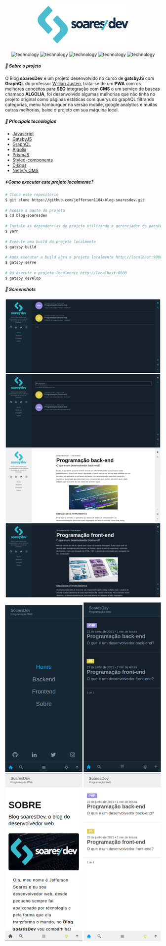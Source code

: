 <h2 align="center">
  <img alt="Moveit" width=300 src="./assets/images/logo-soaresdev.svg">
</h2>

<p align="center">
  <img alt="technology" src="https://img.shields.io/badge/JavaScript-F7DF1E?style=for-the-badge&logo=javascript&logoColor=black">

  <img alt="technology" src="https://img.shields.io/badge/Gatsby-663399?style=for-the-badge&logo=gatsby&logoColor=white">

  <img alt="technology" src="https://img.shields.io/badge/Netlify-00C7B7?style=for-the-badge&logo=netlify&logoColor=white">

  <img alt="technology" src="https://img.shields.io/badge/Markdown-000000?style=for-the-badge&logo=markdown&logoColor=white">

  <img alt="technology" src="https://img.shields.io/badge/GraphQl-E10098?style=for-the-badge&logo=graphql&logoColor=white">
</p>

##### :memo: Sobre o projeto

O Blog **soaresDev** é um projeto desenvolvido no curso de **gatsbyJS** com **GraphQL** do professor [Willian Justen](http://willianjusten.com.br/), trata-se de um **PWA** com os melhores conceitos para **SEO** integração com **CMS** o um serviço de buscas chamado **ALGOLIA**, foi desenvolvido algumas melhorias que não tinha no projeto original como páginas estáticas com querys do graphQL filtrando categorias, menu hamburguer na versão mobile, google analytics e muitas outras melhorias, baixe o projeto em sua máquina local.

##### :rocket: Principais tecnologias

<ul>
  <li><a target="_blank" href="https://devdocs.io/javascript/">Javascript</a></li>

  <li><a target="_blank" href="https://www.gatsbyjs.com/">GatsbyJS</a></li>

  <li><a target="_blank" href="https://graphql.org/">GraphQL</a></li>

  <li><a target="_blank" href="https://www.algolia.com/">Algolia</a></li>

  <li><a target="_blank" href="https://prismjs.com/">PrismJS</a></li>

  <li><a target="_blank" href="https://styled-components.com/">Styled-components</a></li>

  <li><a target="_blank" href="https://disqus.com/">Disqus</a></li>

  <li><a target="_blank" href="https://www.netlifycms.org/">Netlyfy CMS</a></li>
</ul>

##### :cyclone: Como executar este projeto localmente?

```bash
# Clone este repositório
$ git clone https://github.com/jefferson1104/blog-soaresdev.git

# Acesse a paste do projeto
$ cd blog-soaresdev

# Instale as dependencias do projeto utilizando o gerenciador de pacotes yarn
$ yarn

# Execute uma build do projeto localmente
$ gatsby build

# Após executar a build abra o projeto localmente http://localhost:9000
$ gatsby serve

# Ou execute o projeto localmente http://localhost:8000
$ gatsby develop

```

##### 🎨 Screenshots

<p align="center">
  <img width=500 src="./assets/images/screenshot-desktop-01.png">
  <img width=500 src="./assets/images/screenshot-desktop-02.png">
  <img width=500 src="./assets/images/screenshot-desktop-03.png">
  <img width=500 src="./assets/images/screenshot-desktop-04.png">
</p>

<p align="center">
  <img width=250 src="./assets/images/screenshot-mobile-01.png">
  <img width=250 src="./assets/images/screenshot-mobile-02.png">
  <img width=250 src="./assets/images/screenshot-mobile-03.png">
  <img width=250 src="./assets/images/screenshot-mobile-04.png">
</p>
